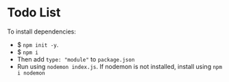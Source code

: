 # Todo List

To install dependencies:
- $ `npm init -y`.
- $ `npm i`
- Then add `type: "module"` to `package.json`
- Run using `nodemon index.js`. If nodemon is not installed, install using `npm i nodemon`